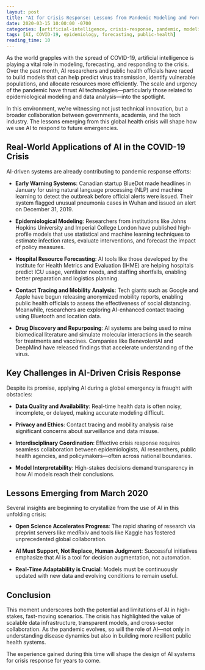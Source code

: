 ```yaml
---
layout: post
title: "AI for Crisis Response: Lessons from Pandemic Modeling and Forecasting"
date: 2020-03-15 10:00:00 -0700
categories: [artificial-intelligence, crisis-response, pandemic, modeling]
tags: [AI, COVID-19, epidemiology, forecasting, public-health]
reading_time: 10
---
```


As the world grapples with the spread of COVID-19, artificial intelligence is playing a vital role in modeling, forecasting, and responding to the crisis. Over the past month, AI researchers and public health officials have raced to build models that can help predict virus transmission, identify vulnerable populations, and allocate resources more efficiently. The scale and urgency of the pandemic have thrust AI technologies—particularly those related to epidemiological modeling and data analysis—into the spotlight.

In this environment, we're witnessing not just technical innovation, but a broader collaboration between governments, academia, and the tech industry. The lessons emerging from this global health crisis will shape how we use AI to respond to future emergencies.

## Real-World Applications of AI in the COVID-19 Crisis

AI-driven systems are already contributing to pandemic response efforts:

- **Early Warning Systems**: Canadian startup BlueDot made headlines in January for using natural language processing (NLP) and machine learning to detect the outbreak before official alerts were issued. Their system flagged unusual pneumonia cases in Wuhan and issued an alert on December 31, 2019.

- **Epidemiological Modeling**: Researchers from institutions like Johns Hopkins University and Imperial College London have published high-profile models that use statistical and machine learning techniques to estimate infection rates, evaluate interventions, and forecast the impact of policy measures.

- **Hospital Resource Forecasting**: AI tools like those developed by the Institute for Health Metrics and Evaluation (IHME) are helping hospitals predict ICU usage, ventilator needs, and staffing shortfalls, enabling better preparation and logistics planning.

- **Contact Tracing and Mobility Analysis**: Tech giants such as Google and Apple have begun releasing anonymized mobility reports, enabling public health officials to assess the effectiveness of social distancing. Meanwhile, researchers are exploring AI-enhanced contact tracing using Bluetooth and location data.

- **Drug Discovery and Repurposing**: AI systems are being used to mine biomedical literature and simulate molecular interactions in the search for treatments and vaccines. Companies like BenevolentAI and DeepMind have released findings that accelerate understanding of the virus.

## Key Challenges in AI-Driven Crisis Response

Despite its promise, applying AI during a global emergency is fraught with obstacles:

- **Data Quality and Availability**: Real-time health data is often noisy, incomplete, or delayed, making accurate modeling difficult.

- **Privacy and Ethics**: Contact tracing and mobility analysis raise significant concerns about surveillance and data misuse.

- **Interdisciplinary Coordination**: Effective crisis response requires seamless collaboration between epidemiologists, AI researchers, public health agencies, and policymakers—often across national boundaries.

- **Model Interpretability**: High-stakes decisions demand transparency in how AI models reach their conclusions.

## Lessons Emerging from March 2020

Several insights are beginning to crystallize from the use of AI in this unfolding crisis:

- **Open Science Accelerates Progress**: The rapid sharing of research via preprint servers like medRxiv and tools like Kaggle has fostered unprecedented global collaboration.

- **AI Must Support, Not Replace, Human Judgment**: Successful initiatives emphasize that AI is a tool for decision augmentation, not automation.

- **Real-Time Adaptability is Crucial**: Models must be continuously updated with new data and evolving conditions to remain useful.

## Conclusion

This moment underscores both the potential and limitations of AI in high-stakes, fast-moving scenarios. The crisis has highlighted the value of scalable data infrastructure, transparent models, and cross-sector collaboration. As the pandemic evolves, so will the role of AI—not only in understanding disease dynamics but also in building more resilient public health systems.

The experience gained during this time will shape the design of AI systems for crisis response for years to come.